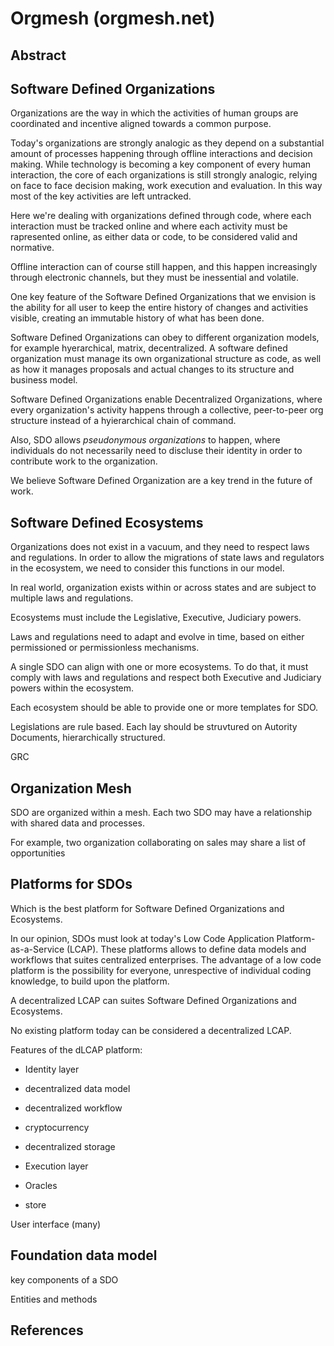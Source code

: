 # Orgmesh (orgmesh.net)

## Abstract

## Software Defined Organizations

Organizations are the way in which the activities of human groups are coordinated and incentive aligned towards a common purpose.

Today's organizations are strongly analogic as they depend on a substantial amount of processes happening through offline interactions and decision making. While technology is becoming a key component of every human interaction, the core of each organizations is still strongly analogic, relying on face to face decision making, work execution and evaluation. In this way most of the key activities are left untracked. 

Here we're dealing with organizations defined through code, where each interaction must be tracked online and where each activity must be rapresented online, as either data or code, to be considered valid and normative.

Offline interaction can of course still happen, and this happen increasingly through electronic channels, but they must be inessential and volatile.

One key feature of the Software Defined Organizations that we envision is the ability for all user to keep the entire history of changes and activities visible, creating an immutable history of what has been done.

Software Defined Organizations can obey to different organization models, for example hyerarchical, matrix, decentralized. A software defined organization must manage its own organizational structure as code, as well as how it manages proposals and actual changes to its structure and business model.

Software Defined Organizations enable Decentralized Organizations, where every organization's activity happens through a collective, peer-to-peer org structure instead of a hyierarchical chain of command.

Also, SDO allows *pseudonymous organizations* to happen, where individuals do not necessarily need to discluse their identity in order to contribute work to the organization.

We believe Software Defined Organization are a key trend in the future of work.

## Software Defined Ecosystems

Organizations does not exist in a vacuum, and they need to respect laws and regulations. In order to allow the migrations of state laws and regulators in the ecosystem, we need to consider this functions in our model.

In real world, organization exists within or across states and are subject to multiple laws and regulations.

Ecosystems must include the Legislative, Executive, Judiciary powers.

Laws and regulations need to adapt and evolve in time, based on either permissioned or permissionless mechanisms.

A single SDO can align with one or more ecosystems. To do that, it must comply with laws and regulations and respect both Executive and Judiciary powers within the ecosystem.

Each ecosystem should be able to provide one or more templates for SDO.

Legislations are rule based. Each lay should be struvtured on Autority Documents, hierarchically structured.

GRC


## Organization Mesh

SDO are organized within a mesh. Each two SDO may have a relationship with shared data and processes.

For example, two organization collaborating on sales may share a list of opportunities


## Platforms for SDOs

Which is the best platform for Software Defined Organizations and Ecosystems.

In our opinion, SDOs must look at today's Low Code Application Platform-as-a-Service (LCAP). These platforms allows to define data models and workflows that suites centralized enterprises. The advantage of a low code platform is the possibility for everyone, unrespective of individual coding knowledge, to build upon the platform.

A decentralized LCAP can suites Software Defined Organizations and Ecosystems. 

No existing platform today can be considered a decentralized LCAP. 

Features of the dLCAP platform:

* Identity layer

* decentralized data model

* decentralized workflow

* cryptocurrency

* decentralized storage

* Execution layer

* Oracles

* store

User interface (many)



## Foundation data model

key components of a SDO

Entities and methods

## References
